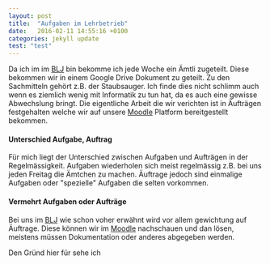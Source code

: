 ```yaml
---
layout: post
title:  "Aufgaben im Lehrbetrieb"
date:   2016-02-11 14:55:16 +0100
categories: jekyll update
test: "test"
---
```

Da ich im im [BLJ] bin bekomme ich jede Woche ein Ämtli zugeteilt. Diese bekommen wir in einem Google Drive Dokument zu geteilt. Zu den Sachmitteln gehört z.B. der Staubsauger. Ich finde dies nicht schlimm auch wenn es ziemlich wenig mit Informatik zu tun hat, da es auch eine gewisse Abwechslung bringt. Die eigentliche Arbeit die wir verichten ist in Äufträgen festgehalten welche wir auf unsere [Moodle] Platform bereitgestellt bekommen.
#### Unterschied Aufgabe, Auftrag
Für mich liegt der Unterschied zwischen Aufgaben und Aufträgen in der Regelmässigkeit. Aufgaben wiederholen sich meist regelmässig z.B. bei uns jeden Freitag die Ämtchen zu machen. Äuftrage jedoch sind einmalige Aufgaben oder "spezielle" Aufgaben die selten vorkommen.
#### Vermehrt Aufgaben oder Aufträge 
Bei uns im [BLJ] wie schon voher erwähnt wird vor allem gewichtung auf Äuftrage. Diese können wir im [Moodle] nachschauen und dan lösen, meistens müssen Dokumentation oder anderes abgegeben werden.

Den Gründ hier für sehe ich

[BLJ]: <http://blj.zbw.ch>
[Moodle]: <https://lernen.zbw.ch>


